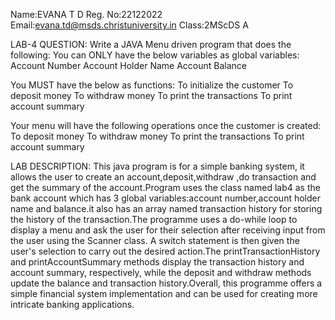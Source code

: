 Name:EVANA T D
Reg. No:22122022
Email:evana.td@msds.christuniversity.in
Class:2MScDS A

LAB-4 QUESTION:
Write a JAVA Menu driven program that does the following:
You can ONLY have the below variables as global variables:
Account Number
Account Holder Name
Account Balance

You MUST have the below as functions:
To initialize the customer
To deposit money
To withdraw money
To print the transactions
To print account summary

Your menu will have the following operations once the customer is created:
To deposit money
To withdraw money
To print the transactions
To print account summary

LAB DESCRIPTION:
This java program is for a simple banking system, it allows the user to create an account,deposit,withdraw ,do transaction and get the summary of the account.Program uses the class named lab4 as the bank account which has 3 global variables:account number,account holder name and balance.it also has an array named transaction history for storing the history of the transaction.The programme uses a do-while loop to display a menu and ask the user for their selection after receiving input from the user using the Scanner class. A switch statement is then given the user's selection to carry out the desired action.The printTransactionHistory and printAccountSummary methods display the transaction history and account summary, respectively, while the deposit and withdraw methods update the balance and transaction history.Overall, this programme offers a simple financial system implementation and can be used  for creating more intricate banking applications.